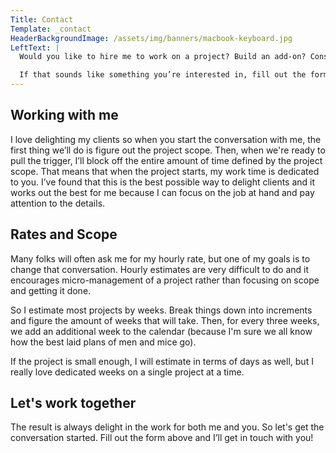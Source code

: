 ```yaml
---
Title: Contact
Template: _contact
HeaderBackgroundImage: /assets/img/banners/macbook-keyboard.jpg
LeftText: |
  Would you like to hire me to work on a project? Build an add-on? Consult on the best way to get something done? Let’s chat. I’ve got a lot to bring to the table. I have 10 years of experience with web development and in particular, ExpressionEngine. I know how to get things done, and I love delighting clients and paying attention to the details.

  If that sounds like something you’re interested in, fill out the form over there and submit it, and we’ll get the conversation started!
---
```


## Working with me

I love delighting my clients so when you start the conversation with me, the first thing we’ll do is figure out the project scope. Then, when we're ready to pull the trigger, I’ll block off the entire amount of time defined by the project scope. That means that when the project starts, my work time is dedicated to you. I’ve found that this is the best possible way to delight clients and it works out the best for me because I can focus on the job at hand and pay attention to the details.

## Rates and Scope

Many folks will often ask me for my hourly rate, but one of my goals is to change that conversation. Hourly estimates are very difficult to do and it encourages micro-management of a project rather than focusing on scope and getting it done.

So I estimate most projects by weeks. Break things down into increments and figure the amount of weeks that will take. Then, for every three weeks, we add an additional week to the calendar (because I'm sure we all know how the best laid plans of men and mice go).

If the project is small enough, I will estimate in terms of days as well, but I really love dedicated weeks on a single project at a time.

## Let's work together

The result is always delight in the work for both me and you. So let's get the conversation started. Fill out the form above and I’ll get in touch with you!
